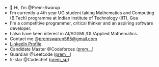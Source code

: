 - 👋 Hi, I’m @Prem-Swarup
- I’m currently a 4th year UG student taking Mathematics and Computing (B.Tech) programme at Indian Institute of Technology (IIT), Goa
- I'm a competitive programmer, critical thinker and an aspiring software developer.
- I also have keen interest in AI/AGI/ML/DL/Applied Mathematics.
- Contact me @premswarup565@gmail.com
- [LinkedIn Profile](http://www.linkedin.com/in/prem-swarup-12566b203) 
- Candidate Master @Codeforces ([prem__](https://codeforces.com/profile/prem__))
- Guardian @Leetcode ([prem__](https://leetcode.com/u/prem__/))
- 5-star @Codechef ([prem_sp](https://www.codechef.com/users/prem_sp))
<!---
Prem-Swarup/Prem-Swarup is a ✨ special ✨ repository because its `README.md` (this file) appears on your GitHub profile.
You can click the Preview link to take a look at your changes.
--->
